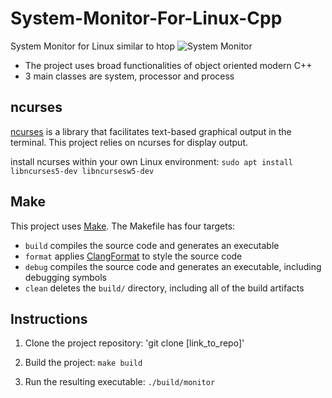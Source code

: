 # System-Monitor-For-Linux-Cpp

System Monitor for Linux similar to htop
![System Monitor](images/monitor.png)

* The project uses broad functionalities of object oriented modern C++
* 3 main classes are system, processor and process

## ncurses
[ncurses](https://www.gnu.org/software/ncurses/) is a library that facilitates text-based graphical output in the terminal. This project relies on ncurses for display output.

install ncurses within your own Linux environment: `sudo apt install libncurses5-dev libncursesw5-dev`

## Make
This project uses [Make](https://www.gnu.org/software/make/). The Makefile has four targets:
* `build` compiles the source code and generates an executable
* `format` applies [ClangFormat](https://clang.llvm.org/docs/ClangFormat.html) to style the source code
* `debug` compiles the source code and generates an executable, including debugging symbols
* `clean` deletes the `build/` directory, including all of the build artifacts

## Instructions

1. Clone the project repository: 'git clone [link_to_repo]'

2. Build the project: `make build`

3. Run the resulting executable: `./build/monitor`
